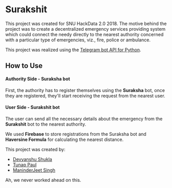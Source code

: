 # Surakshit
This project was created for SNU HackData 2.0 2018. The motive behind the project was to create a decentralized emergency services 
providing system which could connect the needy directly to the nearest authority concerned with a particular type of emergencies, viz.,
fire, police or ambulance. 

This project was realized using the [Telegram bot API for Python](https://github.com/python-telegram-bot/python-telegram-bot).

## How to Use
#### Authority Side - Suraksha bot
First, the authority has to register themselves using the **Suraksha** bot, once they are registered, they'll start receiving the request from the nearest user.
#### User Side - Surakshit bot
The user can send all the necessary details about the emergency from the **Surakshit** bot to the nearest authority. 

We used **Firebase** to store registrations from the Suraksha bot and **Haversine Formula** for calculating the nearest distance.

This project was created by:
- [Devyanshu Shukla](https://github.com/Devyanshu)
- [Tunap Paul](https://github.com/tunap)
- [ManinderJeet Singh](https://github.com/draculmount)


Ah, we never worked ahead on this.
